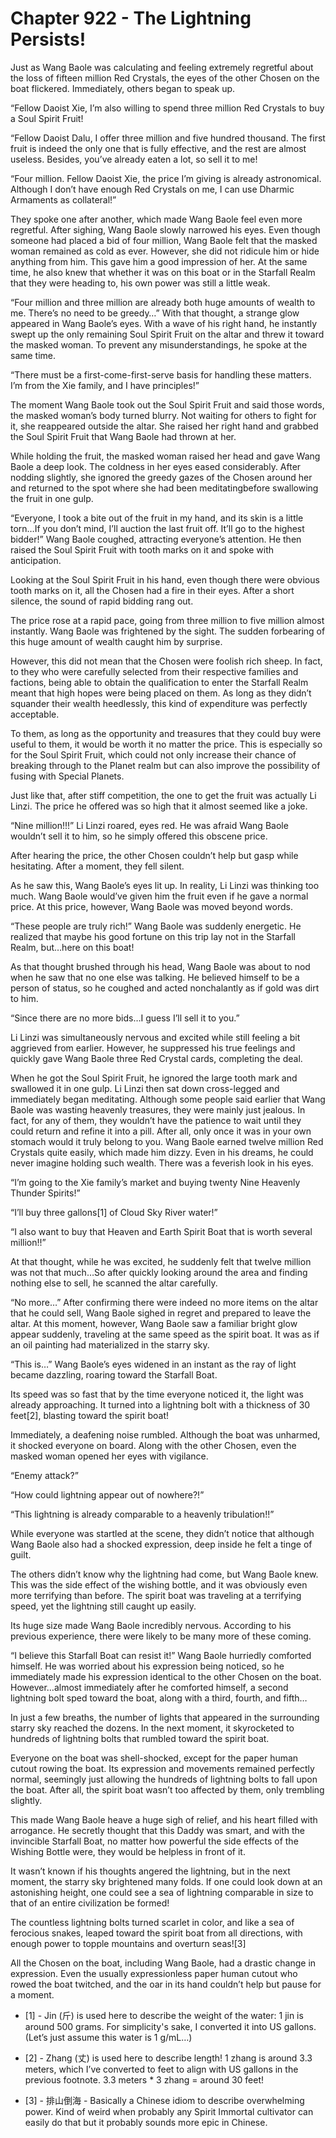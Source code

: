 # Chapter 922 - The Lightning Persists!

Just as Wang Baole was calculating and feeling extremely regretful about the loss of fifteen million Red Crystals, the eyes of the other Chosen on the boat flickered. Immediately, others began to speak up.

“Fellow Daoist Xie, I’m also willing to spend three million Red Crystals to buy a Soul Spirit Fruit!

“Fellow Daoist Dalu, I offer three million and five hundred thousand. The first fruit is indeed the only one that is fully effective, and the rest are almost useless. Besides, you’ve already eaten a lot, so sell it to me!

“Four million. Fellow Daoist Xie, the price I’m giving is already astronomical. Although I don’t have enough Red Crystals on me, I can use Dharmic Armaments as collateral!”

They spoke one after another, which made Wang Baole feel even more regretful. After sighing, Wang Baole slowly narrowed his eyes. Even though someone had placed a bid of four million, Wang Baole felt that the masked woman remained as cold as ever. However, she did not ridicule him or hide anything from him. This gave him a good impression of her. At the same time, he also knew that whether it was on this boat or in the Starfall Realm that they were heading to, his own power was still a little weak.

“Four million and three million are already both huge amounts of wealth to me. There’s no need to be greedy…” With that thought, a strange glow appeared in Wang Baole’s eyes. With a wave of his right hand, he instantly swept up the only remaining Soul Spirit Fruit on the altar and threw it toward the masked woman. To prevent any misunderstandings, he spoke at the same time.

“There must be a first-come-first-serve basis for handling these matters. I’m from the Xie family, and I have principles!”

The moment Wang Baole took out the Soul Spirit Fruit and said those words, the masked woman’s body turned blurry. Not waiting for others to fight for it, she reappeared outside the altar. She raised her right hand and grabbed the Soul Spirit Fruit that Wang Baole had thrown at her.

While holding the fruit, the masked woman raised her head and gave Wang Baole a deep look. The coldness in her eyes eased considerably. After nodding slightly, she ignored the greedy gazes of the Chosen around her and returned to the spot where she had been meditatingbefore swallowing the fruit in one gulp.

“Everyone, I took a bite out of the fruit in my hand, and its skin is a little torn…If you don’t mind, I’ll auction the last fruit off. It’ll go to the highest bidder!” Wang Baole coughed, attracting everyone’s attention. He then raised the Soul Spirit Fruit with tooth marks on it and spoke with anticipation.

Looking at the Soul Spirit Fruit in his hand, even though there were obvious tooth marks on it, all the Chosen had a fire in their eyes. After a short silence, the sound of rapid bidding rang out.

The price rose at a rapid pace, going from three million to five million almost instantly. Wang Baole was frightened by the sight. The sudden forbearing of this huge amount of wealth caught him by surprise.

However, this did not mean that the Chosen were foolish rich sheep. In fact, to they who were carefully selected from their respective families and factions, being able to obtain the qualification to enter the Starfall Realm meant that high hopes were being placed on them. As long as they didn’t squander their wealth heedlessly, this kind of expenditure was perfectly acceptable.

To them, as long as the opportunity and treasures that they could buy were useful to them, it would be worth it no matter the price. This is especially so for the Soul Spirit Fruit, which could not only increase their chance of breaking through to the Planet realm but can also improve the possibility of fusing with Special Planets.

Just like that, after stiff competition, the one to get the fruit was actually Li Linzi. The price he offered was so high that it almost seemed like a joke.

“Nine million!!!” Li Linzi roared, eyes red. He was afraid Wang Baole wouldn’t sell it to him, so he simply offered this obscene price.

After hearing the price, the other Chosen couldn’t help but gasp while hesitating. After a moment, they fell silent.

As he saw this, Wang Baole’s eyes lit up. In reality, Li Linzi was thinking too much. Wang Baole would’ve given him the fruit even if he gave a normal price. At this price, however, Wang Baole was moved beyond words.

“These people are truly rich!” Wang Baole was suddenly energetic. He realized that maybe his good fortune on this trip lay not in the Starfall Realm, but…here on this boat!

As that thought brushed through his head, Wang Baole was about to nod when he saw that no one else was talking. He believed himself to be a person of status, so he coughed and acted nonchalantly as if gold was dirt to him.

“Since there are no more bids…I guess I’ll sell it to you.”

Li Linzi was simultaneously nervous and excited while still feeling a bit aggrieved from earlier. However, he suppressed his true feelings and quickly gave Wang Baole three Red Crystal cards, completing the deal.

When he got the Soul Spirit Fruit, he ignored the large tooth mark and swallowed it in one gulp. Li Linzi then sat down cross-legged and immediately began meditating. Although some people said earlier that Wang Baole was wasting heavenly treasures, they were mainly just jealous. In fact, for any of them, they wouldn’t have the patience to wait until they could return and refine it into a pill. After all, only once it was in your own stomach would it truly belong to you. Wang Baole earned twelve million Red Crystals quite easily, which made him dizzy. Even in his dreams, he could never imagine holding such wealth. There was a feverish look in his eyes.

“I’m going to the Xie family’s market and buying twenty Nine Heavenly Thunder Spirits!”

“I’ll buy three gallons[1] of Cloud Sky River water!”

“I also want to buy that Heaven and Earth Spirit Boat that is worth several million!!”

At that thought, while he was excited, he suddenly felt that twelve million was not that much…So after quickly looking around the area and finding nothing else to sell, he scanned the altar carefully.

“No more…” After confirming there were indeed no more items on the altar that he could sell, Wang Baole sighed in regret and prepared to leave the altar. At this moment, however, Wang Baole saw a familiar bright glow appear suddenly, traveling at the same speed as the spirit boat. It was as if an oil painting had materialized in the starry sky.

“This is…” Wang Baole’s eyes widened in an instant as the ray of light became dazzling, roaring toward the Starfall Boat.

Its speed was so fast that by the time everyone noticed it, the light was already approaching. It turned into a lightning bolt with a thickness of 30 feet[2], blasting toward the spirit boat!

Immediately, a deafening noise rumbled. Although the boat was unharmed, it shocked everyone on board. Along with the other Chosen, even the masked woman opened her eyes with vigilance.

“Enemy attack?”

“How could lightning appear out of nowhere?!”

“This lightning is already comparable to a heavenly tribulation!!”

While everyone was startled at the scene, they didn’t notice that although Wang Baole also had a shocked expression, deep inside he felt a tinge of guilt.

The others didn’t know why the lightning had come, but Wang Baole knew. This was the side effect of the wishing bottle, and it was obviously even more terrifying than before. The spirit boat was traveling at a terrifying speed, yet the lightning still caught up easily.

Its huge size made Wang Baole incredibly nervous. According to his previous experience, there were likely to be many more of these coming.

“I believe this Starfall Boat can resist it!” Wang Baole hurriedly comforted himself. He was worried about his expression being noticed, so he immediately made his expression identical to the other Chosen on the boat. However…almost immediately after he comforted himself, a second lightning bolt sped toward the boat, along with a third, fourth, and fifth…

In just a few breaths, the number of lights that appeared in the surrounding starry sky reached the dozens. In the next moment, it skyrocketed to hundreds of lightning bolts that rumbled toward the spirit boat.

Everyone on the boat was shell-shocked, except for the paper human cutout rowing the boat. Its expression and movements remained perfectly normal, seemingly just allowing the hundreds of lightning bolts to fall upon the boat. After all, the spirit boat wasn’t too affected by them, only trembling slightly.

This made Wang Baole heave a huge sigh of relief, and his heart filled with arrogance. He secretly thought that this Daddy was smart, and with the invincible Starfall Boat, no matter how powerful the side effects of the Wishing Bottle were, they would be helpless in front of it.

It wasn’t known if his thoughts angered the lightning, but in the next moment, the starry sky brightened many folds. If one could look down at an astonishing height, one could see a sea of lightning comparable in size to that of an entire civilization be formed!

The countless lightning bolts turned scarlet in color, and like a sea of ferocious snakes, leaped toward the spirit boat from all directions, with enough power to topple mountains and overturn seas![3]

All the Chosen on the boat, including Wang Baole, had a drastic change in expression. Even the usually expressionless paper human cutout who rowed the boat twitched, and the oar in its hand couldn’t help but pause for a moment.

 - [1] - Jin (斤) is used here to describe the weight of the water: 1 jin is around 500 grams. For simplicity's sake, I converted it into US gallons. (Let’s just assume this water is 1 g/mL…)

 - [2] - Zhang (丈) is used here to describe length! 1 zhang is around 3.3 meters, which I’ve converted to feet to align with US gallons in the previous footnote. 3.3 meters * 3 zhang = around 30 feet!

 - [3] - 排山倒海 - Basically a Chinese idiom to describe overwhelming power. Kind of weird when probably any Spirit Immortal cultivator can easily do that but it probably sounds more epic in Chinese.
